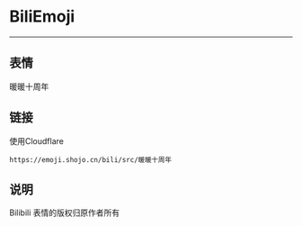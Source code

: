 # BiliEmoji
---
## 表情
暖暖十周年
## 链接
使用Cloudflare
```
https://emoji.shojo.cn/bili/src/暖暖十周年
```
## 说明
Bilibili 表情的版权归原作者所有
